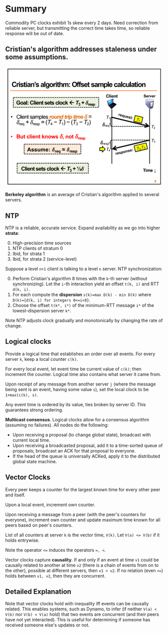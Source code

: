 # Summary

Commodity PC clocks exhibit 1s skew every 2 days. Need correction from reliable server, but transmitting the correct time takes time, so reliable response will be out of date.

## Cristian's algorithm addresses staleness under some assumptions.

![Cristian's algorithm demo](/time/cristian.png)

**Berkeley algorithm** is an average of Cristian's algorithm applied to several servers.

## NTP
NTP is a reliable, accurate service. Expand availability as we go into higher **strata**:

0. High-precision time sources
0. NTP clients of stratum 0
0. Ibid, for strata 1
0. Ibid, for strata 2 (service-level)

Suppose a level `n+1` client is talking to a level `n` server. NTP synchronization:

0. Perform Cristian's algorithm 8 times with the `k`-th server (without synchronizing). Let the `i`-th interaction yield an offset `t(k, i)` and RTT `d(k, i)`.
0. For each compute the **dispersion** `s(k)=max D(k) - min D(k)` where `D(k)={d(k, i) for integers 0<=i<8}`.
0. Choose the offset `t(k*, i*)` of the minimum-RTT message `i*` of the lowest-dispersion server `k*`.

Note NTP adjusts clock gradually and monotonically by changing the rate of change.

## Logical clocks

Provide a logical time that establishes an order over all events. For every server `k`, keep a local counter `c(k)`.

For every local event, let event time be current value of `c(k)`; then increment the counter. Logical time also contains what server it came from.

Upon receipt of any message from another server `j` (where the message being sent is an event, having some value `s`), set the local clock to be `1+max(c(k), s)`.

Any event time is ordered by its value, ties broken by server ID. This guarantees strong ordering.

**Multicast consensus**. Logical clocks allow for a consensus algorithm (assuming no failures). All nodes do the following:

* Upon receiving a proposal (to change global state), broadcast with current local time.
* Upon receiving a broadcasted proposal, add it to a time-sorted queue of proposals; broadcast an ACK for that proposal to everyone.
* If the head of the queue is universally ACKed, apply it to the distributed global state machine.

## Vector Clocks

Every peer keeps a counter for the largest known time for every other peer and itself.

Upon a local event, increment own counter.

Upon receiving a message from a peer (with the peer's counters for everyone), increment own counter and update maximum time known for all peers based on peer's counters.

List of all counters at server `k` is the vector time, `V(k)`. Let `V(a) <= V(b)` if it holds entrywise.

Note the operator `<=` induces the operators `=, <`.

Vector clocks capture **causality**. If and only if an event at time `v1` could be causally related to another at time `v2` (there is a chain of events from on to the other), possible at different servers, then `v1 < v2`. If no relation (even `<=`) holds between `v1, v2`, then they are concurrent.

## Detailed Explanation

Note that vector clocks hold with inequality iff events can be causally related. This enables systems, such as Dynamo, to infer (if neither `V(a) < V(b)` nor `V(b) < V(a)` hold) that two events are concurrent (and their peers have not yet interacted). This is useful for determining if someone has received someone else's updates or not.

